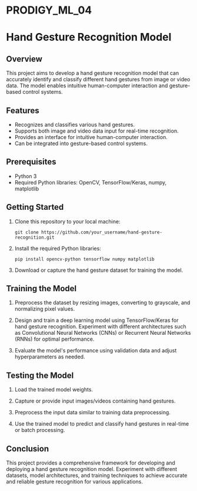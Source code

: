 # PRODIGY_ML_04

# Hand Gesture Recognition Model

## Overview

This project aims to develop a hand gesture recognition model that can accurately identify and classify different hand gestures from image or video data. The model enables intuitive human-computer interaction and gesture-based control systems.

## Features

- Recognizes and classifies various hand gestures.
- Supports both image and video data input for real-time recognition.
- Provides an interface for intuitive human-computer interaction.
- Can be integrated into gesture-based control systems.

## Prerequisites

- Python 3
- Required Python libraries: OpenCV, TensorFlow/Keras, numpy, matplotlib

## Getting Started

1. Clone this repository to your local machine:
   ```
   git clone https://github.com/your_username/hand-gesture-recognition.git
   ```

2. Install the required Python libraries:
   ```
   pip install opencv-python tensorflow numpy matplotlib
   ```

3. Download or capture the hand gesture dataset for training the model.

## Training the Model

1. Preprocess the dataset by resizing images, converting to grayscale, and normalizing pixel values.

2. Design and train a deep learning model using TensorFlow/Keras for hand gesture recognition. Experiment with different architectures such as Convolutional Neural Networks (CNNs) or Recurrent Neural Networks (RNNs) for optimal performance.

3. Evaluate the model's performance using validation data and adjust hyperparameters as needed.

## Testing the Model

1. Load the trained model weights.

2. Capture or provide input images/videos containing hand gestures.

3. Preprocess the input data similar to training data preprocessing.

4. Use the trained model to predict and classify hand gestures in real-time or batch processing.

## Conclusion

This project provides a comprehensive framework for developing and deploying a hand gesture recognition model. Experiment with different datasets, model architectures, and training techniques to achieve accurate and reliable gesture recognition for various applications.
